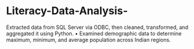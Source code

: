 # Literacy-Data-Analysis-
 Extracted data from SQL Server via ODBC, then cleaned, transformed, and aggregated it  using Python.  • Examined demographic data to determine maximum, minimum, and average population  across Indian regions.
